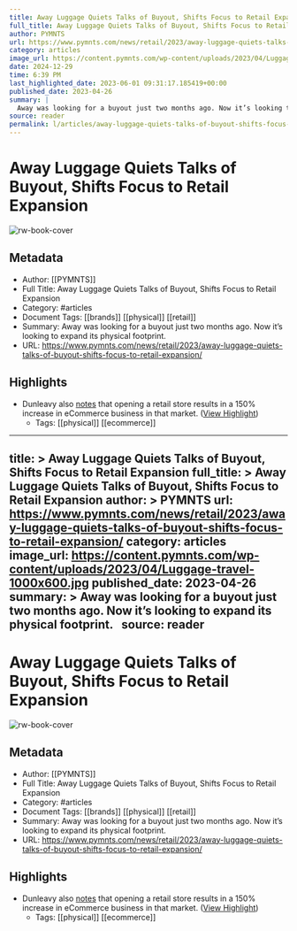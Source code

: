 ```yaml
---
title: Away Luggage Quiets Talks of Buyout, Shifts Focus to Retail Expansion
full_title: Away Luggage Quiets Talks of Buyout, Shifts Focus to Retail Expansion
author: PYMNTS
url: https://www.pymnts.com/news/retail/2023/away-luggage-quiets-talks-of-buyout-shifts-focus-to-retail-expansion/
category: articles
image_url: https://content.pymnts.com/wp-content/uploads/2023/04/Luggage-travel-1000x600.jpg
date: 2024-12-29
time: 6:39 PM
last_highlighted_date: 2023-06-01 09:31:17.185419+00:00
published_date: 2023-04-26
summary: |
  Away was looking for a buyout just two months ago. Now it’s looking to expand its physical footprint.  
source: reader
permalink: l/articles/away-luggage-quiets-talks-of-buyout-shifts-focus-to-retail-expansion
---
```

# Away Luggage Quiets Talks of Buyout, Shifts Focus to Retail Expansion

![rw-book-cover](https://content.pymnts.com/wp-content/uploads/2023/04/Luggage-travel-1000x600.jpg)

## Metadata
- Author: [[PYMNTS]]
- Full Title: Away Luggage Quiets Talks of Buyout, Shifts Focus to Retail Expansion
- Category: #articles
- Document Tags: [[brands]] [[physical]] [[retail]] 
- Summary: Away was looking for a buyout just two months ago. Now it’s looking to expand its physical footprint.  
- URL: https://www.pymnts.com/news/retail/2023/away-luggage-quiets-talks-of-buyout-shifts-focus-to-retail-expansion/

## Highlights
- Dunleavy also [notes](https://www.modernretail.co/marketing/away-to-open-its-first-new-retail-store-since-2021/) that opening a retail store results in a 150% increase in eCommerce business in that market. ([View Highlight](https://read.readwise.io/read/01h1v4r4geg1zatskavr575mx2))
    - Tags: [[physical]] [[ecommerce]] 


---
title: >
  Away Luggage Quiets Talks of Buyout, Shifts Focus to Retail Expansion
full_title: >
  Away Luggage Quiets Talks of Buyout, Shifts Focus to Retail Expansion
author: >
  PYMNTS
url: https://www.pymnts.com/news/retail/2023/away-luggage-quiets-talks-of-buyout-shifts-focus-to-retail-expansion/
category: articles
image_url: https://content.pymnts.com/wp-content/uploads/2023/04/Luggage-travel-1000x600.jpg
published_date: 2023-04-26
summary: >
  Away was looking for a buyout just two months ago. Now it’s looking to expand its physical footprint.  
source: reader
---
# Away Luggage Quiets Talks of Buyout, Shifts Focus to Retail Expansion

![rw-book-cover](https://content.pymnts.com/wp-content/uploads/2023/04/Luggage-travel-1000x600.jpg)

## Metadata
- Author: [[PYMNTS]]
- Full Title: Away Luggage Quiets Talks of Buyout, Shifts Focus to Retail Expansion
- Category: #articles
- Document Tags: [[brands]] [[physical]] [[retail]] 
- Summary: Away was looking for a buyout just two months ago. Now it’s looking to expand its physical footprint.  
- URL: https://www.pymnts.com/news/retail/2023/away-luggage-quiets-talks-of-buyout-shifts-focus-to-retail-expansion/

## Highlights
- Dunleavy also [notes](https://www.modernretail.co/marketing/away-to-open-its-first-new-retail-store-since-2021/) that opening a retail store results in a 150% increase in eCommerce business in that market. ([View Highlight](https://read.readwise.io/read/01h1v4r4geg1zatskavr575mx2))
    - Tags: [[physical]] [[ecommerce]] 


